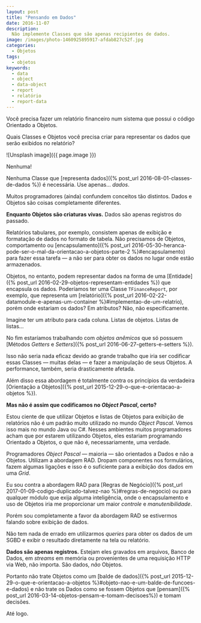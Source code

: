 ```yaml
---
layout: post
title: "Pensando em Dados"
date: 2016-11-07
description:
  Não implemente Classes que são apenas recipientes de dados.
image: /images/photo-1460925895917-afdab827c52f.jpg
categories: 
  - Objetos
tags:
  - objetos
keywords:
  - data
  - object
  - data-object
  - report
  - relatório
  - report-data
--- 
```


Você precisa fazer um relatório financeiro num sistema que 
possui o código Orientado a Objetos.

Quais Classes e Objetos você precisa criar para representar os dados 
que serão exibidos no relatório?

<!--more-->

![Unsplash image]({{ page.image }})

Nenhuma!

Nenhuma Classe que [representa dados]({% post_url 2016-08-01-classes-de-dados %})
é necessária. Use apenas... *dados*.

Muitos programadores (ainda) confundem conceitos tão distintos.
Dados e Objetos são coisas completamente diferentes.

**Enquanto Objetos são criaturas vivas.** Dados são apenas registros do passado.

Relatórios tabulares, por exemplo, consistem apenas de exibição e formatação de 
dados no formato de tabela.
Não precisamos de Objetos, comportamento ou
[encapsulamento]({% post_url 2016-05-30-heranca-pode-ser-o-mal-da-orientacao-a-objetos-parte-2 %}#encapsulamento)
para fazer essa tarefa — a não ser para obter os dados no lugar onde estão armazenados.

Objetos, no entanto, podem representar dados na forma de uma
[Entidade]({% post_url 2016-02-29-objetos-representam-entidades %})
que encapsula os dados. Poderíamos ter uma Classe `TFinanceReport`, 
por exemplo, que representa um 
[relatório]({% post_url 2016-02-22-datamodule-e-apenas-um-container %}#implementao-de-um-relatrio),
porém onde estariam os dados? Em atributos? Não, não especificamente.
 
Imagine ter um atributo para cada coluna. Listas de objetos. Listas de
listas...

No fim estaríamos trabalhando com *objetos anêmicos* que só possuem 
[Métodos *Getters* e *Setters*]({% post_url 2016-06-27-getters-e-setters %}).

Isso não seria nada eficaz devido ao grande trabalho que iria ser codificar
essas Classes — muitas delas — e fazer a manipulação de seus Objetos. A performance,
também, seria drasticamente afetada.

Além disso essa abordagem é totalmente contra os princípios
da verdadeira [Orientação a Objetos]({% post_url 2015-12-29-o-que-e-orientacao-a-objetos %}).

**Mas não é assim que codificamos no *Object Pascal*, certo?**

Estou ciente de que utilizar Objetos e listas de Objetos para exibição de
relatórios não é um padrão muito utilizado no mundo *Object Pascal*.
Vemos isso mais no mundo Java ou C#. Nesses ambientes muitos programadores acham
que por estarem utilizando Objetos, eles estariam programando Orientado a Objetos,
o que não é, necessariamente, uma verdade.

Programadores *Object Pascal* — maioria — são orientados a Dados e não a Objetos.
Utilizam a abordagem RAD. Dropam componentes nos formulários, fazem algumas
ligações e isso é o suficiente para a exibição dos dados em uma *Grid*.

Eu sou contra a abordagem RAD para [Regras de Negócio]({% post_url 2017-01-09-codigo-duplicado-talvez-nao %}#regras-de-negocio) ou para qualquer módulo
que exija alguma inteligência, onde o encapsulamento e uso de Objetos iria me
proporcionar um maior *controle* e *manutenibilidade*.

Porém sou completamente a favor da abordagem RAD se estivermos falando sobre 
exibição de dados.

Não tem nada de errado em utilizarmos *queries* para obter os dados de um 
SGBD e exibir o resultado diretamente na tela ou relatório.

**Dados são apenas registros.** Estejam eles gravados em arquivos, Banco de Dados, em *streams*
em memória ou provenientes de uma requisição HTTP via Web, não importa. São
dados, *não* Objetos.

Portanto não trate Objetos como um
[balde de dados]({% post_url 2015-12-29-o-que-e-orientacao-a-objetos %}#objeto-nao-e-um-balde-de-funcoes-e-dados)
e não trate os Dados como se fossem Objetos que
[pensam]({% post_url 2016-03-14-objetos-pensam-e-tomam-decisoes%}) e tomam decisões.

Até logo.